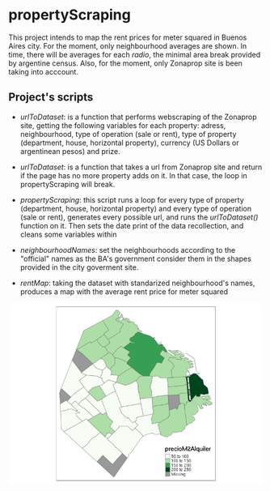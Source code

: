 # propertyScraping
This project intends to map the rent prices for meter squared in Buenos Aires city. For the moment, only neighbourhood averages are shown. In time, there will be averages for each *radio*, the minimal area break provided by argentine census. Also, for the moment, only Zonaprop site is been taking into acccount. 

## Project's scripts
- *urlToDataset*: is a function that performs webscraping of the Zonaprop site, getting the following variables for each property: adress, neighbourhood, type of operation (sale or rent), type of property (department, house, horizontal property), currency (US Dollars or argentinean pesos) and prize.  

- *urlToDataset*: is a function that takes a url from Zonaprop site and return if the page has no more property adds on it. In that case, the loop in propertyScraping will break.

- *propertyScraping*: this script runs a loop for every type of property  (department, house, horizontal property) and every type of operation (sale or rent), generates every possible url, and runs the *urlToDataset()* function on it. Then sets the date print of the data recollection, and cleans some variables within  

- *neighbourhoodNames*: set the neighbourhoods according to the "official" names as the BA's government consider them in the shapes provided in the city goverment site.

- *rentMap*: taking the dataset with standarized neighbourhood's names, produces a map with the average rent price for meter squared


![rentMapBA](https://github.com/alephcero/propertyScraping/blob/master/figs/rentPrices.jpeg)